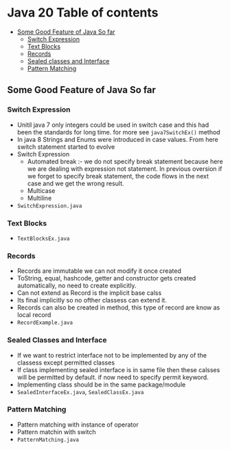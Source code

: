 # Java 20 Table of contents
- [Some Good Feature of Java So far](#some-good-feature-of-java-so-far)
   - [Switch Expression](#switch-expression)
   - [Text Blocks](#text-blocks)
   - [Records](#Records)
   - [Sealed classes and Interface](#sealed-classes-and-interface)
   - [Pattern Matching](#pattern-matching)
  
## Some Good Feature of Java So far

### Switch Expression
- Unitil java 7 only integers could be used in switch case and this had been the standards for long time. for more see ```java7SwitchEx()``` method
- In java 8 Strings and Enums were introduced in case values. From here switch statement started to evolve
- Switch Expression
   - Automated break :- we do not specify break statement because here we are dealing with expression not statement. In previous oversion if we forget to specify break statement, the code flows in the next case and we get the wrong result.
   - Multicase
   - Multiline
- ```SwitchExpression.java``` 

### Text Blocks
- ```TextBlocksEx.java```

### Records
- Records are immutable we can not modify it once created
- ToString, equal, hashcode, getter and constructor gets created automatically, no need to create explicitly.
- Can not extend as Record is the implicit base calss
- Its final implicitly so no ofther classess can extend it.
- Records can also be created in method, this type of record are know as local record
- ```RecordExample.java```

### Sealed Classes and Interface
- If we want to restrict interface not to be implemented by any of the classess except permitted classes
- If class implementing sealed interface is in same file then these calsses will be permitted by default. if now need to specify permit keyword.
- Implementing class should be in the same package/module
- ```SealedInterfaceEx.java```, ```SealedClassEx.java```

### Pattern Matching
- Pattern matching with instance of operator
- Pattern matchin with switch
- ```PatternMatching.java```
